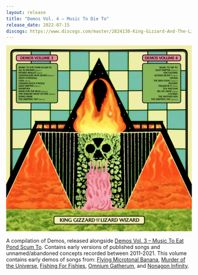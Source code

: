 ```yaml
---
layout: release
title: "Demos Vol. 4 – Music To Die To"
release_date: 2022-07-15
discogs: https://www.discogs.com/master/2824130-King-Gizzard-And-The-Lizard-Wizard-Demos-Vol-3-Vol-4
---
```


![album cover for Demos Volume 4](./cover.jpg)

A compilation of Demos, released alongside [Demos Vol. 3 – Music To Eat Pond Scum To](../demos-vol-3-music-to-eat-pond-scum-to). Contains early versions of published songs and unnamed/abandoned concepts recorded between 2011-2021. This volume contains early demos of songs from: [Flying Microtonal Banana](../flying-microtonal-banana), [Murder of the Universe](../murder-of-the-universe), [Fishing For Fishies](../fishing-for-fishies), [Omnium Gatherum](../omnium-gatherium), and [Nonagon Infinity](../nonagon-infinity).
